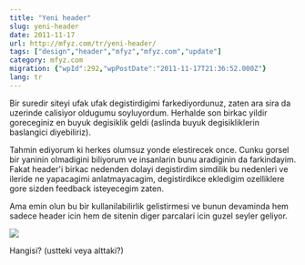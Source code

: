 ```yaml
---
title: "Yeni header"
slug: yeni-header
date: 2011-11-17
url: http://mfyz.com/tr/yeni-header/
tags: ["design","header","mfyz","mfyz.com","update"]
category: mfyz.com
migration: {"wpId":292,"wpPostDate":"2011-11-17T21:36:52.000Z"}
lang: tr
---
```


Bir suredir siteyi ufak ufak degistirdigimi farkediyordunuz, zaten ara sira da uzerinde calisiyor oldugumu soyluyordum. Herhalde son birkac yildir goreceginiz en buyuk degisiklik geldi (aslinda buyuk degisikliklerin baslangici diyebiliriz).

Tahmin ediyorum ki herkes olumsuz yonde elestirecek once. Cunku gorsel bir yaninin olmadigini biliyorum ve insanlarin bunu aradiginin da farkindayim. Fakat header'i birkac nedenden dolayi degistirdim simdilik bu nedenleri ve ileride ne yapacagimi anlatmayacagim, degistirdikce ekledigim ozelliklere gore sizden feedback isteyecegim zaten.

Ama emin olun bu bir kullanilabilirlik gelistirmesi ve bunun devaminda hem sadece header icin hem de sitenin diger parcalari icin guzel seyler geliyor.

![](/images/archive/tr/2011/11/logo_star.jpg)

Hangisi? (ustteki veya alttaki?)
